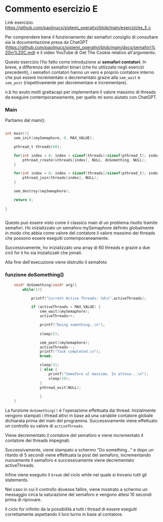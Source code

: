 # Commento esercizio E

Link esercizio: https://github.com/paolinucs/sistemi_operativi/blob/main/esercizi/es_E.c

Per comprendere bene il funzionamento dei semafori consiglio di consultare sia la documentazione presa da ChatGPT (https://github.com/paolinucs/sistemi_operativi/blob/main/docs/semafori%20in%20C.md) e il video YouTube di Get The Cookie relativo all'argomento.<br>

Questo esercizio l'ho fatto come introduzione ai **semafori contatori**. In breve, a differenza dei semafori binari (che ho utilizzato negli esercizi precedenti), i semafori contatori hanno un vero e proprio contatore interno che può essere incrementato o decrementato grazie alla `sem_wait` e `sem_post` (rispettivamente per decrementare e incrementare).

n.b ho avuto molti grattacapi per implementare il valore massimo di threads da eseguire contemporaneamente, per quello mi sono aiutato con ChatGPT.

### Main

Partiamo dal main():
```c

int main(){
    sem_init(&mySemaphore, 0, MAX_VALUE);

    pthread_t threads[60];

    for(int index = 0; index < sizeof(threads)/sizeof(pthread_t); index++){
        pthread_create(&threads[index], NULL, doSomething, NULL);
    }

    for(int index = 0; index < sizeof(threads)/sizeof(pthread_t); index++){
        pthread_join(threads[index], NULL);
    }

    sem_destroy(&mySemaphore);

    return 0;
    
}
                    
```


Questo può essere visto come il classico main di un problema risolto tramite semafori. Ho inizializzato un semaforo mySemaphore definito globalmente in modo che abbia come valore del contatore il valore massimo dei threads che possono essere eseguiti contemporaneamente.

Successivamente, ho inizializzato una array di 60 threads e grazie a due cicli for li ho sia inizializzati che joinati.

Alla fine dell'esecuzione viene distrutto il semafoto

### funzione doSomething()
```c
    void* doSomething(void* arg){
        while(1){

            printf("Current Active Threads: %d\n",activeThreads);

            if (activeThreads < MAX_VALUE) {
                sem_wait(&mySemaphore);
                activeThreads++;

                printf("Doing something..\n");
                       
                sleep(5); 

                sem_post(&mySemaphore);
                activeThreads--;
                printf("Task completed.\n");
                break;

                sleep(3);
                } else {
                    printf("Semaforo al massimo. In attesa...\n");
                    sleep(10);
                }
                pthread_exit(NULL);
 
                }  
    }

```

La funzione `doSomething()` è l'operazione effettuata dai thread. Inizialmente vengono stampati i thread attivi in base ad una variabile contatore globale dichiarata prima del main del programma. Successivamente viene effettuato un controllo su valore di `activeThreads`.

Viene decrementato il contatore del semaforo e viene incrementato il contatore dei threads impegnati.

Successivamente, viene stampato a schermo "Do something..." e dopo un ritardo di 5 secondi viene effettuata la post del semaforo, incrementando nuovamente il semaforo e successivamente viene decrementato activeThreads.

Infine viene eseguito il `break` del ciclo while nel quale si trovano tutti gli statements.

Nel caso in cui il controllo dovesse fallire, viene mostrato a schermo un messaggio circa la saturazione del semaforo e vengono attesi 10 secondi prima di riprovare.

Il ciclo for infinito da la possibilità a tutti i thread di essere eseguiti correttamente aspettando il loro turno in base al contatore.
